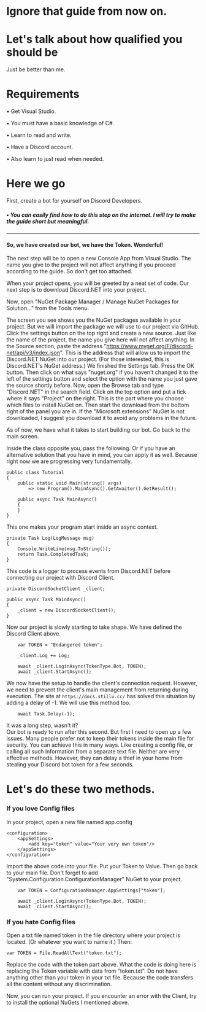 # Ignore that guide from now on.

# Let's talk about how qualified you should be
Just be better than me.
# Requirements
• Get Visual Studio.

• You must have a basic knowledge of C#.

• Learn to read and write.

• Have a Discord account.

• Also learn to just read when needed.
# Here we go

First, create a bot for yourself on Discord Developers. 
##### • You can easily find how to do this step on the internet. I will try to make the guide short but meaningful.

______________________________________________________________________

#### So, we have created our bot, we have the Token. Wonderful!
The next step will be to open a new Console App from Visual Studio. The name you give to the project will not affect anything if you proceed according to the guide. So don't get too attached.

When your project opens, you will be greeted by a neat set of code. Our next step is to download Discord.NET into your project.

Now, open "NuGet Package Manager / Manage NuGet Packages for Solution..." from the Tools menu.

The screen you see shows you the NuGet packages available in your project. But we will import the package we will use to our project via GitHub. Click the settings button on the top right and create a new source. Just like the name of the project, the name you give here will not affect anything. In the Source section, paste the address "https://www.myget.org/F/discord-net/api/v3/index.json". This is the address that will allow us to import the Discord.NET NuGet into our project. (For those interested, this is Discord.NET's NuGet address.) We finished the Settings tab. Press the OK button. Then click on what says "nuget.org" if you haven't changed it to the left of the settings button and select the option with the name you just gave the source shortly before. Now, open the Browse tab and type "Discord.NET" in the search field. Click on the top option and put a tick where it says "Project" on the right. This is the part where you choose which files to install NuGet on. Then start the download from the bottom right of the panel you are in. If the "Microsoft.extensions" NuGet is not downloaded, I suggest you download it to avoid any problems in the future.

As of now, we have what it takes to start building our bot. Go back to the main screen.  

Inside the class opposite you, pass the following. Or if you have an alternative solution that you have in mind, you can apply it as well. Because right now we are progressing very fundamentally.

```
public class Tutorial
{
	public static void Main(string[] args)
		=> new Program().MainAsync().GetAwaiter().GetResult();

	public async Task MainAsync()
	{
	}
}
```

This one makes your program start inside an async context.

```
private Task Log(LogMessage msg)
{
	Console.WriteLine(msg.ToString());
	return Task.CompletedTask;
}
```

This code is a logger to process events from Discord.NET before connecting our project with Discord Client.

```
private DiscordSocketClient _client;

public async Task MainAsync()
{
    _client = new DiscordSocketClient();
}
```

Now our project is slowly starting to take shape. We have defined the Discord Client above.

```
    var TOKEN = "Endangered token";
    
    _client.Log += Log;

    await _client.LoginAsync(TokenType.Bot, TOKEN);
    await _client.StartAsync();
 ```
 
 
We now have the setup to handle the client's connection request. However, we need to prevent the client's main management from returning during execution. The site at ```https://docs.stillu.cc/``` has solved this situation by adding a delay of -1. We will use this method too.

```
    await Task.Delay(-1);
 ```
 
It was a long step, wasn't it?  
Our bot is ready to run after this second. But first I need to open up a few issues. Many people prefer not to keep their tokens inside the main file for security. You can achieve this in many ways. Like creating a config file, or calling all such information from a separate text file. Neither are very effective methods. However, they can delay a thief in your home from stealing your Discord bot token for a few seconds.

# Let's do these two methods.

### If you love Config files

In your project, open a new file named app.config

```
<configuration>
    <appSettings>
        <add key="token" value="Your very own token"/>
    </appSettings>    
</configuration>
```

Import the above code into your file. Put your Token to Value. Then go back to your main file. Don't forget to add "System.Configuration.ConfigurationManager" NuGet to your project.

```
    var TOKEN = ConfigurationManager.AppSettings["token"];
    
    await _client.LoginAsync(TokenType.Bot, TOKEN);
    await _client.StartAsync();
 ```

### If you hate Config files

Open a txt file named token in the file directory where your project is located. (Or whatever you want to name it.) Then:

```
var TOKEN = File.ReadAllText("token.txt");
```

Replace the code with the token part above. What the code is doing here is replacing the Token variable with data from "token.txt". Do not have anything other than your token in your txt file. Because the code transfers all the content without any discrimination.


Now, you can run your project. If you encounter an error with the Client, try to install the optional NuGets I mentioned above.
